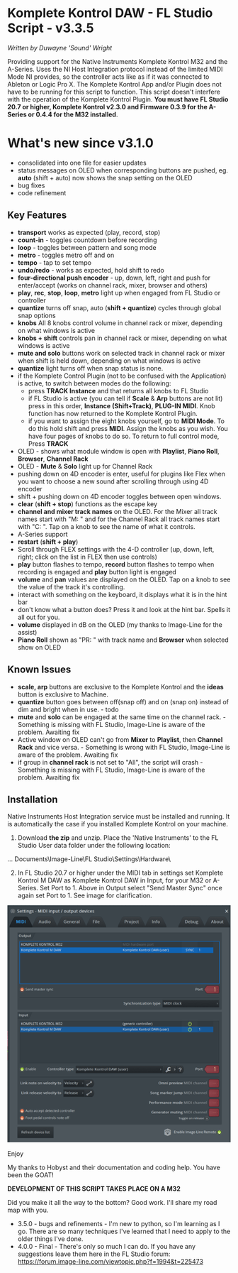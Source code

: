 # Komplete Kontrol DAW - FL Studio Script - v3.3.5

*Written by Duwayne 'Sound' Wright*

Providing support for the Native Instruments Komplete Kontrol M32 and the A-Series. Uses the NI Host Integration protocol instead of the limited MIDI Mode NI provides, so the controller acts like as if it was connected to Ableton or Logic Pro X. The Komplete Kontrol App and/or Plugin does not have to be running for this script to function. This script doesn't interfere with the operation of the Komplete Kontrol Plugin. **You must have FL Studio 20.7 or higher, Komplete Kontrol v2.3.0 and Firmware 0.3.9 for the A-Series or 0.4.4 for the M32 installed**. 

# What's new since v3.1.0
* consolidated into one file for easier updates
* status messages on OLED when corresponding buttons are pushed, eg. **auto** (shift + auto) now shows the snap setting on the OLED
* bug fixes
* code refinement 


## Key Features
* **transport** works as expected (play, record, stop)
* **count-in** - toggles countdown before recording
* **loop** - toggles between pattern and song mode
* **metro** - toggles metro off and on
* **tempo** - tap to set tempo
* **undo/redo** - works as expected, hold shift to redo
* **four-directional push encoder** - up, down, left, right and push for enter/accept (works on channel rack, mixer, browser and others)
* **play**, **rec**, **stop**, **loop**, **metro** light up when engaged from FL Studio or controller
* **quantize** turns off snap, auto (**shift + quantize**) cycles through global snap options
* **knobs** All 8 knobs control volume in channel rack or mixer, depending on what windows is active
* **knobs + shift** controls pan in channel rack or mixer, depending on what windows is active
* **mute and solo** buttons work on selected track in channel rack or mixer when shift is held down, depending on what windows is active
* **quantize** light turns off when snap status is none.
* if the Komplete Control Plugin (not to be confused with the Application) is active, to switch between modes do the following:
  * press **TRACK Instance** and that returns all knobs to FL Studio
  * if FL Studio is active (you can tell if **Scale** & **Arp** buttons are not lit) press in this order, 
    **Instance (Shift+Track)**, **PLUG-IN MIDI**. Knob function has now returned to the Komplete Kontrol Plugin.
  * if you want to assign the eight knobs yourself, go to **MIDI Mode**. To do this hold shift and press **MIDI**. Assign the knobs as you wish. You have four pages of knobs to do so. To return to full control mode, Press **TRACK**
* OLED - shows what module window is open with  **Playlist**, **Piano Roll**, **Browser**, **Channel Rack**
* OLED - **Mute** & **Solo** light up for Channel Rack 
* pushing down on 4D encoder is enter, useful for plugins like Flex when you want to choose a new sound after scrolling       through using 4D encoder
* shift + pushing down on 4D encoder toggles between open windows.
* **clear** (**shift + stop**) functions as the escape key
* **channel and mixer track names** on the OLED. For the Mixer all track names start with "M: " and for the Channel Rack all track names start with "C: ". Tap on a knob to see the name of what it controls.
* A-Series support
* **restart** (**shift + play**)
* Scroll through FLEX settings with the 4-D controller (up, down, left, right; click on the list in FLEX then use controls)
* **play** button flashes to tempo, **record** button flashes to tempo when recording is engaged and **play** button light is engaged 
* **volume** and **pan** values are displayed on the OLED. Tap on a knob to see the value of the track it's controlling.
* interact with something on the keyboard, it displays what it is in the hint bar 
* don't know what a button does? Press it and look at the hint bar. Spells it all out for you.
* **volume** displayed in dB on the OLED (my thanks to Image-Line for the assist)
* **Piano Roll** shown as "PR: " with track name and **Browser** when selected show on OLED

## Known Issues
* **scale, arp** buttons are exclusive to the Komplete Kontrol and the **ideas** button is exclusive to Machine. 
* **quantize** button goes between off(snap off) and on (snap on) instead of dim and bright when in use. - todo
* **mute** and **solo** can be engaged at the same time on the channel rack. - Something is missing with FL Studio, Image-Line is aware of the problem. Awaiting fix
* Active window on OLED can't go from **Mixer** to **Playlist**, then **Channel Rack** and vice versa.  - Something is wrong with FL Studio, Image-Line is aware of the problem. Awaiting fix
* if group in **channel rack** is not set to "All", the script will crash - Something is missing with FL Studio, Image-Line is aware of the problem. Awaiting fix


## Installation

Native Instruments Host Integration service must be installed and running. It is automatically the case
if you installed Komplete Kontrol on your machine.

1. Download **the zip** and unzip. Place the 'Native Instruments' to the FL Studio User data 
folder under the following location:

... Documents\Image-Line\FL Studio\Settings\Hardware\

2. In FL Studio 20.7 or higher under the MIDI tab in settings set Komplete Kontrol M DAW as Komplete Kontrol DAW in Input, for your M32 or A-Series. Set Port to 1. Above in Output select "Send Master Sync" once again set Port to 1. See image for clarification.

![Installlation image](/images/FL%20Studio%20Install%20Screenshot.png)

Enjoy

My thanks to Hobyst and their documentation and coding help. You have been the GOAT! 

**DEVELOPMENT OF THIS SCRIPT TAKES PLACE ON A M32**



Did you make it all the way to the bottom? Good work. I'll share my road map with you.

* 3.5.0 - bugs and refinements - I'm new to python, so I'm learning as I go. There are so many techniques I've learned that           I need to apply to the older things I've done.
* 4.0.0 - Final - There's only so much I can do. If you have any suggestions leave them here in the FL Studio forum:                   https://forum.image-line.com/viewtopic.php?f=1994&t=225473
